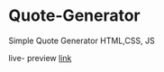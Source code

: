 # Quote-Generator
Simple Quote Generator
HTML,CSS, JS

live- preview [link](https://codingcat-dev.github.io/Quote-Generator/)
